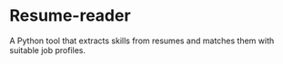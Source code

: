 # Resume-reader
A Python tool that extracts skills from resumes and matches them with suitable job profiles.
